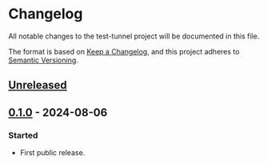 <!--
SPDX-FileCopyrightText: Peter Pentchev <roam@ringlet.net>
SPDX-License-Identifier: BSD-2-Clause
-->

# Changelog

All notable changes to the test-tunnel project will be documented in this file.

The format is based on [Keep a Changelog](https://keepachangelog.com/en/1.1.0/),
and this project adheres to [Semantic Versioning](https://semver.org/spec/v2.0.0.html).

## [Unreleased]

## [0.1.0] - 2024-08-06

### Started

- First public release.

[Unreleased]: https://gitlab.com/ppentchev/test-tunnel/-/compare/release%2F0.1.0...main
[0.1.0]: https://gitlab.com/ppentchev/test-tunnel/-/tags/release%2F0.1.0
